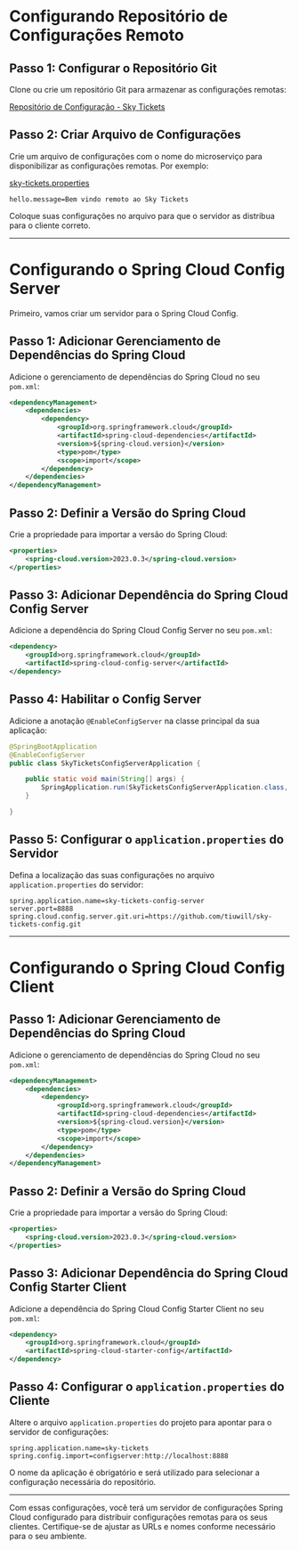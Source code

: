 # Configurando Repositório de Configurações Remoto

## Passo 1: Configurar o Repositório Git

Clone ou crie um repositório Git para armazenar as configurações remotas:

[Repositório de Configuração - Sky Tickets](https://github.com/tiuwill/sky-tickets-config)

## Passo 2: Criar Arquivo de Configurações

Crie um arquivo de configurações com o nome do microserviço para disponibilizar as configurações remotas. Por exemplo:

[sky-tickets.properties](https://github.com/tiuwill/sky-tickets-config/blob/main/sky-tickets.properties)

```properties
hello.message=Bem vindo remoto ao Sky Tickets
```

Coloque suas configurações no arquivo para que o servidor as distribua para o cliente correto.

---

# Configurando o Spring Cloud Config Server

Primeiro, vamos criar um servidor para o Spring Cloud Config.

## Passo 1: Adicionar Gerenciamento de Dependências do Spring Cloud

Adicione o gerenciamento de dependências do Spring Cloud no seu `pom.xml`:

```xml
<dependencyManagement>
    <dependencies>
        <dependency>
            <groupId>org.springframework.cloud</groupId>
            <artifactId>spring-cloud-dependencies</artifactId>
            <version>${spring-cloud.version}</version>
            <type>pom</type>
            <scope>import</scope>
        </dependency>
    </dependencies>
</dependencyManagement>
```

## Passo 2: Definir a Versão do Spring Cloud

Crie a propriedade para importar a versão do Spring Cloud:

```xml
<properties>
    <spring-cloud.version>2023.0.3</spring-cloud.version>
</properties>
```

## Passo 3: Adicionar Dependência do Spring Cloud Config Server

Adicione a dependência do Spring Cloud Config Server no seu `pom.xml`:

```xml
<dependency>
    <groupId>org.springframework.cloud</groupId>
    <artifactId>spring-cloud-config-server</artifactId>
</dependency>
```

## Passo 4: Habilitar o Config Server

Adicione a anotação `@EnableConfigServer` na classe principal da sua aplicação:

```java
@SpringBootApplication
@EnableConfigServer
public class SkyTicketsConfigServerApplication {

    public static void main(String[] args) {
        SpringApplication.run(SkyTicketsConfigServerApplication.class, args);
    }

}
```

## Passo 5: Configurar o `application.properties` do Servidor

Defina a localização das suas configurações no arquivo `application.properties` do servidor:

```properties
spring.application.name=sky-tickets-config-server
server.port=8888
spring.cloud.config.server.git.uri=https://github.com/tiuwill/sky-tickets-config.git
```

---

# Configurando o Spring Cloud Config Client

## Passo 1: Adicionar Gerenciamento de Dependências do Spring Cloud

Adicione o gerenciamento de dependências do Spring Cloud no seu `pom.xml`:

```xml
<dependencyManagement>
    <dependencies>
        <dependency>
            <groupId>org.springframework.cloud</groupId>
            <artifactId>spring-cloud-dependencies</artifactId>
            <version>${spring-cloud.version}</version>
            <type>pom</type>
            <scope>import</scope>
        </dependency>
    </dependencies>
</dependencyManagement>
```

## Passo 2: Definir a Versão do Spring Cloud

Crie a propriedade para importar a versão do Spring Cloud:

```xml
<properties>
    <spring-cloud.version>2023.0.3</spring-cloud.version>
</properties>
```

## Passo 3: Adicionar Dependência do Spring Cloud Config Starter Client

Adicione a dependência do Spring Cloud Config Starter Client no seu `pom.xml`:

```xml
<dependency>
    <groupId>org.springframework.cloud</groupId>
    <artifactId>spring-cloud-starter-config</artifactId>
</dependency>
```

## Passo 4: Configurar o `application.properties` do Cliente

Altere o arquivo `application.properties` do projeto para apontar para o servidor de configurações:

```properties
spring.application.name=sky-tickets
spring.config.import=configserver:http://localhost:8888
```

O nome da aplicação é obrigatório e será utilizado para selecionar a configuração necessária do repositório.

---

Com essas configurações, você terá um servidor de configurações Spring Cloud configurado para distribuir configurações remotas para os seus clientes. Certifique-se de ajustar as URLs e nomes conforme necessário para o seu ambiente.